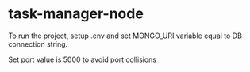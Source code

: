 # task-manager-node
To run the project, setup .env and set MONGO_URI variable equal to DB connection string.

Set port value is 5000 to avoid port collisions
